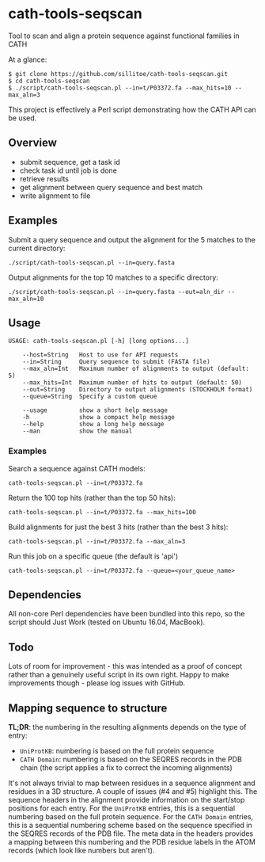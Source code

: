 # cath-tools-seqscan

Tool to scan and align a protein sequence against functional families in CATH

At a glance:

```
$ git clone https://github.com/sillitoe/cath-tools-seqscan.git
$ cd cath-tools-seqscan
$ ./script/cath-tools-seqscan.pl --in=t/P03372.fa --max_hits=10 --max_aln=3
```

This project is effectively a Perl script demonstrating how the CATH API can be used.

## Overview
 - submit sequence, get a task id
 - check task id until job is done
 - retrieve results
 - get alignment between query sequence and best match
 - write alignment to file

## Examples

Submit a query sequence and output the alignment for the 5 matches to the current directory:

```
./script/cath-tools-seqscan.pl --in=query.fasta
```

Output alignments for the top 10 matches to a specific directory:

```
./script/cath-tools-seqscan.pl --in=query.fasta --out=aln_dir --max_aln=10
```

## Usage
```
USAGE: cath-tools-seqscan.pl [-h] [long options...]

    --host=String   Host to use for API requests
    --in=String     Query sequence to submit (FASTA file)
    --max_aln=Int   Maximum number of alignments to output (default: 5)
    --max_hits=Int  Maximum number of hits to output (default: 50)
    --out=String    Directory to output alignments (STOCKHOLM format)
    --queue=String  Specify a custom queue

    --usage         show a short help message
    -h              show a compact help message
    --help          show a long help message
    --man           show the manual
```

### Examples

Search a sequence against CATH models:

```
cath-tools-seqscan.pl --in=t/P03372.fa
```

Return the 100 top hits (rather than the top 50 hits):

```
cath-tools-seqscan.pl --in=t/P03372.fa --max_hits=100
```

Build alignments for just the best 3 hits (rather than the best 3 hits):

```
cath-tools-seqscan.pl --in=t/P03372.fa --max_aln=3
```

Run this job on a specific queue (the default is 'api')

```
cath-tools-seqscan.pl --in=t/P03372.fa --queue=<your_queue_name>
```

## Dependencies
All non-core Perl dependencies have been bundled into this repo, so the script
should Just Work (tested on Ubuntu 16.04, MacBook).

## Todo
Lots of room for improvement - this was intended as a proof of concept rather
than a genuinely useful script in its own right. Happy to make improvements
though - please log issues with GitHub.

## Mapping sequence to structure

**TL;DR**: the numbering in the resulting alignments depends on the type of entry:

 * ```UniProtKB```: numbering is based on the full protein sequence
 * ```CATH Domain```: numbering is based on the SEQRES records in the PDB chain (the script applies a fix to correct the incoming alignments)

It's not always trivial to map between residues in a sequence alignment and residues in a 3D structure.
A couple of issues (#4 and #5) highlight this. The sequence headers in the alignment provide
information on the start/stop positions for each entry. For the ```UniProtKB``` entries, this is a sequential
numbering based on the full protein sequence. For the ```CATH Domain``` entries, this is a sequential numbering scheme based on the sequence specified in the SEQRES records of the PDB file. The meta data in the headers provides a mapping between this numbering
and the PDB residue labels in the ATOM records (which look like numbers but aren't).
